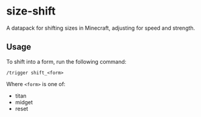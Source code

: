# size-shift

A datapack for shifting sizes in Minecraft, adjusting for speed and strength.

## Usage

To shift into a form, run the following command:

```
/trigger shift_<form>
```

Where `<form>` is one of:

- titan
- midget
- reset
